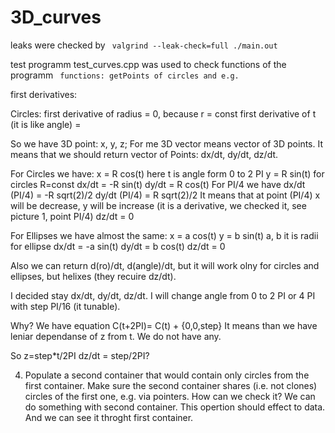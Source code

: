 # 3D_curves


leaks were checked by 
<code> valgrind --leak-check=full ./main.out </code>

test programm test_curves.cpp was used to check functions of the programm
<code> functions: getPoints of circles and e.g. </code>


first derivatives:

Circles:
first derivative of radius = 0, because r = const
first derivative of t (it is like angle) = 


So we have 3D point: x, y, z;
For me 3D vector means vector of 3D points. It means that we should return vector of Points:
dx/dt, dy/dt, dz/dt. 

For Circles we have:
x = R cos(t) here t is angle form 0 to 2 PI 
y = R sin(t)
for circles R=const
dx/dt = -R sin(t)
dy/dt = R cos(t)
For PI/4 we have
dx/dt (PI/4) = -R sqrt(2)/2
dy/dt (PI/4)  = R sqrt(2)/2
It means that at point (PI/4) x will be decrease, y will be increase (it is a derivative, we checked it, see picture 1, point PI/4) 
dz/dt = 0

For Ellipses we have almost the same:
x = a cos(t)
y = b sin(t)
a, b it is radii for ellipse
dx/dt = -a sin(t)
dy/dt = b cos(t)
dz/dt = 0



Also we can return d(ro)/dt, d(angle)/dt, but it will work olny for circles and ellipses, but helixes (they recuire dz/dt).

I decided stay dx/dt, dy/dt, dz/dt.
I will change angle from 0 to 2 PI or 4 PI with step PI/16 (it tunable).

Why?
We have equation C(t+2PI)= C(t) + {0,0,step}
It means than we have leniar dependanse of z from t. We do not have any.

So z=step*t/2PI
dz/dt = step/2PI?


4. Populate a second container that would contain only circles from the first container. Make sure the second container shares (i.e. not clones) circles of the first one, e.g. via pointers.
How can we check it?
We can do something with second container. This opertion should effect to data. And we can see it throght first container.